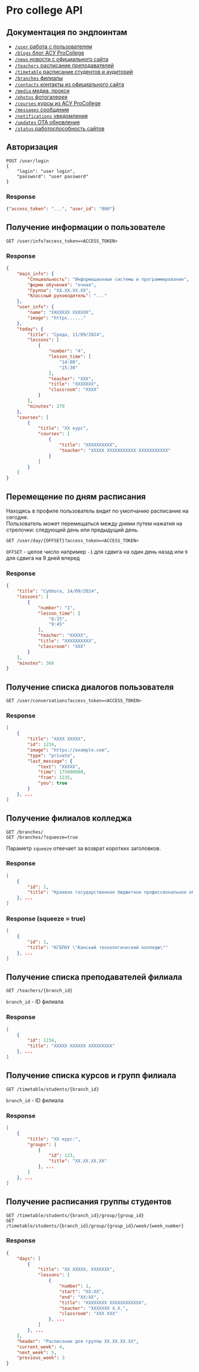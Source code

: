# Pro college API

## Документация по эндпоинтам
- [`/user` работа с пользователем](https://hapticx.ru/api/user/redoc)
- [`/blogs` блог АСУ ProCollege](https://hapticx.ru/api/blogs/redoc)
- [`/news` новости с официального сайта](https://hapticx.ru/api/news/redoc)
- [`/teachers` расписание преподавателей](https://hapticx.ru/api/teachers/redoc)
- [`/timetable` расписание студентов и аудиторий](https://hapticx.ru/api/timetable/redoc)
- [`/branches` филиалы](https://hapticx.ru/api/branches/redoc)
- [`/contacts` контакты из официального сайта](https://hapticx.ru/api/contacts/redoc)
- [`/media` медиа, прокси](https://hapticx.ru/api/media/redoc)
- [`/photos` фотогалерея](https://hapticx.ru/api/photos/redoc)
- [`/courses` курсы из АСУ ProCollege](https://hapticx.ru/api/courses/redoc)
- [`/messages` сообщения](https://hapticx.ru/api/messages/redoc)
- [`/notifications` уведомления](https://hapticx.ru/api/notifications/redoc)
- [`/updates` OTA обновления](https://hapticx.ru/api/updates/redoc)
- [`/status` работоспособность сайтов](https://hapticx.ru/api/status/redoc)


## Авторизация
```http
POST /user/login
{
    "login": "user login",
    "password": "user password"
}
```

### Response
```json
{"access_token": "...", "user_id": "000"}
```

## Получение информации о пользователе
```http
GET /user/info?access_token=<ACCESS_TOKEN>
```

### Response
```json
{
    "main_info": {
        "Специальность": "Информационные системы и программирование",
        "форма обучения": "очная",
        "Группа": "XX.XX.XX.XX",
        "Классный руководитель": "..."
    },
    "user_info": {
        "name": "XXXXXXX XXXXXX",
        "image": "https......"
    },
    "today": {
        "title": "Среда, 11/09/2024",
        "lessons": [
            {
                "number": "4",
                "lesson_time": [
                    "14:00",
                    "15:30"
                ],
                "teacher": "XXX",
                "title": "XXXXXXX",
                "classroom": "XXXX"
            }
        ],
        "minutes": 270
    },
    "courses": [
        {
            "title": "XX курс",
            "courses": [
                {
                    "title": "XXXXXXXXXX",
                    "teacher": "XXXXX XXXXXXXXXXX XXXXXXXXXXX"
                }
            ]
        }
    ]
}
```


## Перемещение по дням расписания
Находясь в профиле пользователь видит по умолчанию расписание на сегодня.  
Пользователь может перемещаться между днями путем нажатия на стрелочки: следующий день или предыдущий день.
```http
GET /user/day/{OFFSET}?access_token=<ACCESS_TOKEN>
```

`OFFSET` - целое число
например `-1` для сдвига на один день назад
или `9` для сдвига на 9 дней вперед

### Response
```json
{
    "title": "Суббота, 14/09/2024",
    "lessons": [
        {
            "number": "1",
            "lesson_time": [
                "8:15",
                "9:45"
            ],
            "teacher": "XXXXX",
            "title": "XXXXXXXXXX",
            "classroom": "XXX"
        }
    ],
    "minutes": 360
}
```


## Получение списка диалогов пользователя
```http
GET /user/conversations?access_token=<ACCESS_TOKEN>
```

### Response
```json
[
    {
        "title": "XXXX XXXXX",
        "id": 1234,
        "image": "https://example.com",
        "type": "private",
        "last_message": {
            "text": "XXXXX",
            "time": 175000000,
            "from": 1235,
            "you": true
        }
    }, ...
]
```


## Получение филиалов колледжа
```http
GET /branches/
GET /branches/?squeeze=true
```
Параметр `squeeze` отвечает за возврат коротких заголовков.

### Response
```json
[
    {
        "id": 1,
        "title": "Краевое государственное бюджетное профессиональное образовательное учреждение \"Канский технологический колледж\""
    }, ...
]
```

### Response (squeeze = true)
```json
[
    {
        "id": 1,
        "title": "КГБПОУ \"Канский технологический колледж\""
    }, ...
]
```


## Получение списка преподавателей филиала
```http
GET /teachers/{branch_id}
```

`branch_id` - ID филиала

### Response
```json
[
    {
        "id": 1234,
        "title": "XXXXX XXXXXX XXXXXXXXX"
    }, ...
]
```


## Получение списка курсов и групп филиала
```http
GET /timetable/students/{branch_id}
```

`branch_id` - ID филиала

### Response
```json
[
    {
        "title": "XX курс:",
        "groups": [
            {
                "id": 123,
                "title": "XX.XX.XX.XX"
            }, ...
        ]
    }, ...
]
```


## Получение расписания группы студентов
```http
GET /timetable/students/{branch_id}/group/{group_id}
GET /timetable/students/{branch_id}/group/{group_id}/week/{week_number}
```

### Response
```json
{
    "days": [
        {
            "title": "XX XXXXX, XXXXXXX",
            "lessons": [
                {
                    "number": 1,
                    "start": "XX:XX",
                    "end": "XX:XX",
                    "title": "XXXXXXXX XXXXXXXXXXXX",
                    "teacher": "XXXXXXX X.X.",
                    "classroom": "XXX XXX"
                }, ...
            ]
        }, ...
    ],
    "header": "Расписание для группы XX.XX.XX.XX",
    "current_week": 4,
    "next_week": 5,
    "previous_week": 3
}
```
